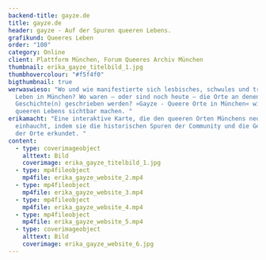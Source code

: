 ```yaml
---
backend-title: gayze.de
title: gayze.de
header: gayze - Auf der Spuren queeren Lebens.
grafikund: Queeres Leben
order: "100"
category: Online
client: Plattform München, Forum Queeres Archiv München
thumbnail: erika_gayze_titelbild_1.jpg
thumbhovercolour: "#f5f4f0"
bigthumbnail: true
werwaswieso: "Wo und wie manifestierte sich lesbisches, schwules und trans*
  Leben in München? Wo waren – oder sind noch heute – die Orte an denen queere
  Geschichte(n) geschrieben werden? »Gayze - Queere Orte in München« will Spuren
  queeren Lebens sichtbar machen. "
erikamacht: "Eine interaktive Karte, die den queeren Orten Münchens neues Leben
  einhaucht, indem sie die historischen Spuren der Community und die Geschichten
  der Orte erkundet. "
content:
  - type: coverimageobject
    alttext: Bild
    coverimage: erika_gayze_titelbild_1.jpg
  - type: mp4fileobject
    mp4file: erika_gayze_website_2.mp4
  - type: mp4fileobject
    mp4file: erika_gayze_website_3.mp4
  - type: mp4fileobject
    mp4file: erika_gayze_website_4.mp4
  - type: mp4fileobject
    mp4file: erika_gayze_website_5.mp4
  - type: coverimageobject
    alttext: Bild
    coverimage: erika_gayze_website_6.jpg
---
```

